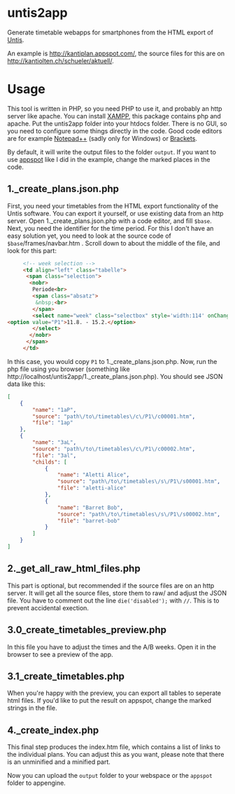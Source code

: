 untis2app
=========

Generate timetable webapps for smartphones from the HTML export of [Untis](http://www.grupet.at/en/produkte/untis/uebersicht_untis.php).

An example is http://kantiplan.appspot.com/, the source files for this are on http://kantiolten.ch/schueler/aktuell/.

Usage
=====

This tool is written in PHP, so you need PHP to use it, and probably an http server like apache. You can install [XAMPP](https://www.apachefriends.org/), this package contains php and apache. Put the untis2app folder into your htdocs folder.
There is no GUI, so you need to configure some things directly in the code. Good code editors are for example [Notepad++](http://notepad-plus-plus.org/) (sadly only for Windows) or [Brackets](http://brackets.io/).

By default, it will write the output files to the folder `output`. If you want to use [appspot](https://appengine.google.com/) like I did in the example, change the marked places in the code.

1._create_plans.json.php
------------------------
First, you need your timetables from the HTML export functionality of the Untis software. You can export it yourself, or use existing data from an http server.
Open 1._create_plans.json.php with a code editor, and fill `$base`.
Next, you need the identifier for the time period. For this I don't have an easy solution yet, you need to look at the source code of `$base`/frames/navbar.htm . Scroll down to about the middle of the file, and look for this part:

```html
     <!-- week selection -->
     <td align="left" class="tabelle">
      <span class="selection">
       <nobr>
        Periode<br>
        <span class="absatz">
         &nbsp;<br>
        </span>
        <select name="week" class="selectbox" style='width:114' onChange="doDisplayTimetable(NavBar, topDir);">
<option value="P1">11.8. - 15.2.</option>
        </select>
       </nobr>
      </span>
     </td>
```

In this case, you would copy `P1` to 1._create_plans.json.php.
Now, run the php file using you browser (something like http://localhost/untis2app/1._create_plans.json.php). You should see JSON data like this:

```json
[
    {
        "name": "1aP",
        "source": "path\/to\/timetables\/c\/P1\/c00001.htm",
        "file": "1ap"
    },
    {
        "name": "3aL",
        "source": "path\/to\/timetables\/c\/P1\/c00002.htm",
        "file": "3al",
        "childs": [
            {
                "name": "Aletti Alice",
                "source": "path\/to\/timetables\/s\/P1\/s00001.htm",
                "file": "aletti-alice"
            },
            {
                "name": "Barret Bob",
                "source": "path\/to\/timetables\/s\/P1\/s00002.htm",
                "file": "barret-bob"
            }
        ]
    }
]
```

2._get_all_raw_html_files.php
-----------------------------

This part is optional, but recommended if the source files are on an http server. It will get all the source files, store them to raw/ and adjust the JSON file.
You have to comment out the line `die('disabled');` with `//`. This is to prevent accidental exection.

3.0_create_timetables_preview.php
---------------------------------

In this file you have to adjust the times and the A/B weeks. Open it in the browser to see a preview of the app.

3.1_create_timetables.php
-------------------------

When you're happy with the preview, you can export all tables to seperate html files. If you'd like to put the result on appspot, change the marked strings in the file.

4._create_index.php
-------------------

This final step produces the index.htm file, which contains a list of links to the individual plans. You can adjust this as you want, please note that there is an unminified and a minified part.


Now you can upload the `output` folder to your webspace or the `appspot` folder to appengine.

